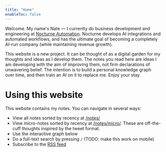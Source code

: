 ```yaml
---
title: "Home"
enableToc: false
---
```



Welcome. My name's Nate — I currently do business development and engineering at [Nocturne Automation](https://nocturneautomation.com). Nocturne develops AI integrations and automated workflows, and has the ultimate goal of becoming a completely AI-run company (while maintaining revenue growth).

This website is a new project. It can be thought of as a digital garden for my thoughts and ideas as I develop them. The notes you read here are ideas I am developing with the aim of improving them, not firm declarations of unwavering belief. The intention is to build a personal knowledge graph over time, and then train an AI on it to replace me. Enjoy your stay.

# Using this website

This website contains my notes. You can navigate in several ways:

- View all notes sorted by recency at [/notes/](https://ftlsid.com/notes/)
- View micro-notes sorted by recency at [/notes/micro/](https://ftlsid.com/notes/micro/). These are off-the-cuff thoughts inspired by the tweet format.
- Use the interactive graph below
- Do a full-text search by pressing `/` (TODO: make this work on mobile)
- Subscribe to the [RSS feed](https://ftlsid.com/index.xml)